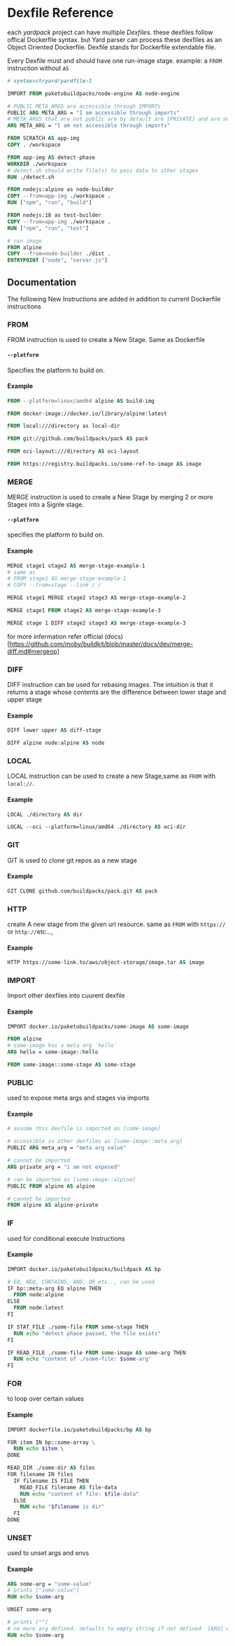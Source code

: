 # Dexfile Reference
each *yardpack* project can have multiple *Dexfile*s. these dexfiles follow offical Dockerfile syntax. but Yard parser can process these dexfiles as an Object Oriented Dockerfile. Dexfile stands for Dockerfile extendable file.

Every Dexfile must and should have one run-image stage. example: a `FROM` instruction without `AS`

```Dockerfile
# syntax=ctryard/yardfile:1

IMPORT FROM paketobuildpacks/node-engine AS node-engine

# PUBLIC META_ARGS are accessible through IMPORTs
PUBLIC ARG META_ARG = "I am accessible through imports"
# META_ARGS that are not public are by default are [PRIVATE] and are not accessible through IMPORTs
ARG META_ARG = "I am not accessible through imports"

FROM SCRATCH AS app-img
COPY . /workspace

FROM app-img AS detect-phase
WORKDIR ./workspace
# detect.sh should write file(s) to pass data to other stages
RUN ./detect.sh

FROM nodejs:alpine as node-builder
COPY --from=app-img ./workspace .
RUN ["npm", "run", "build"]

FROM nodejs:18 as test-builder
COPY --from=app-img ./workspace .
RUN ["npm", "run", "test"]

# run image
FROM alpine
COPY --from=node-builder ./dist .
ENTRYPOINT ["node", "server.js"]
```

## Documentation

The following New Instructions are added in addition to current Dockerfile instructions


### FROM
FROM instruction is used to create a New Stage. Same as Dockerfile
#### `--platform`
Specifies the platform to build on.

#### Example
```Dockerfile
FROM --platform=linux/amd64 alpine AS build-img

FROM docker-image://docker.io/library/alpine:latest

FROM local:///directory as local-dir

FROM git://github.com/buildpacks/pack AS pack

FROM oci-layout:///directory AS oci-layout

FROM https://registry.buildpacks.io/some-ref-to-image AS image
```

### MERGE
MERGE instruction is used to create a New Stage by merging 2 or more Stages into a Signle stage.
#### `--platform`
specifies the platform to build on.

#### Example
```Dockerfile
MERGE stage1 stage2 AS merge-stage-example-1
# same as
# FROM stage1 AS merge-stage-example-1
# COPY --from=stage --link / /

MERGE stage1 MERGE stage2 stage3 AS merge-stage-example-2

MERGE stage1 FROM stage2 AS merge-stage-example-3

MERGE stage 1 DIFF stage2 stage3 AS merge-stage-example-3
```
for more infermation refer official (docs)[https://github.com/moby/buildkit/blob/master/docs/dev/merge-diff.md#mergeop]

### DIFF
DIFF instruction can be used for rebasing images. The intuition is that it returns a stage whose contents are the difference between lower stage and upper stage

#### Example
```Dockerfile
DIFF lower upper AS diff-stage

DIFF alpine node:alpine AS node
```

### LOCAL
LOCAL instruction can be used to create a new Stage,same as `FROM` with `local://`. 
#### Example
```Dockerfile
LOCAL ./directory AS dir

LOCAL --oci --platform=linux/amd64 ./directory AS oci-dir
```

### GIT
GIT is used to clone git repos as a new stage

#### Example
```Dockerfile
GIT CLONE github.com/buildpacks/pack.git AS pack
```

### HTTP
create A new stage from the given url resource. same as `FROM` with `https://` or `http://`etc...,

#### Example
```Dockerfile
HTTP https://some-link.to/aws/object-storage/image.tar AS image
```

### IMPORT
Import other dexfiles into cuurent dexfile

#### Example
```Dockerfile
IMPORT docker.io/paketobuildpacks/some-image AS some-image

FROM alpine
# some-image has a meta arg `hello`
ARG hello = some-image::hello

FROM some-image::some-stage AS some-stage
```

### PUBLIC
used to expose meta args and stages via imports

#### Example
```Dockerfile
# assume this dexfile is imported as [some-image]

# accessible in other dexfiles as [some-image::meta_arg]
PUBLIC ARG meta_arg = "meta arg value"

# cannot be imported
ARG private_arg = "i am not exposed"

# can be imported as [some-image::alpine]
PUBLIC FROM alpine AS alpine

# cannot be imported
FROM alpine AS alpine-private
```

### IF
used for conditional execute Instructions

#### Example
```Dockerfile
IMPORT docker.io/paketobuildpacks/buildpack AS bp

# EQ, NEQ, CONTAINS, AND, OR etc.., can be used
IF bp::meta-arg EQ alpine THEN
  FROM node:alpine
ELSE
  FROM node:latest
FI

IF STAT_FILE ./some-file FROM some-stage THEN
  RUN echo "detect phase passed, the file exists"
FI

IF READ_FILE ./some-file FROM some-image AS some-arg THEN
  RUN echo "content of ./some-file: $some-arg"
FI
```

### FOR
to loop over certain values

#### Example
```Dockerfile
IMPORT dockerfile.io/paketobuildpacks/bp AS bp

FOR item IN bp::some-array \
  RUN echo $item \
DONE

READ_DIR ./some-dir AS files
FOR filename IN files
  IF filename IS FILE THEN
    READ_FILE filename AS file-data
    RUN echo "content of file: $file-data"
  ELSE
    RUN echo "$filename is dir"
  FI
DONE
```

### UNSET
used to unset args and envs

#### Example

```Dockerfile
ARG some-arg = "some-value"
# prints ["some-value"]
RUN echo $some-arg

UNSET some-arg

# prints [""]
# no more arg defined. defaults to empty string if not defined  [ARG] or [ENV]s accessed
RUN echo $some-arg
```
